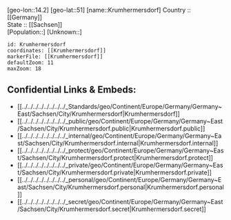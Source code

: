 ﻿---
location: [51,14.2] 
mapzoom: [7,12] 
mapmarker: city 
type: City
tags:
- geo/City


SpocWebEntityId: 31670
isDeleted: false
confidential: public

---
[geo-lon::14.2] 
[geo-lat::51] 
[name::Krumhermersdorf] 
Country :: [[Germany]]  
State :: [[Sachsen]]  
[Population::] 
[Unknown::] 


```leaflet
id: Krumhermersdorf
coordinates: [[Krumhermersdorf]] 
markerFile: [[Krumhermersdorf]] 
defaultZoom: 11 
maxZoom: 18
```


## Confidential Links & Embeds: 
- [[../../../../../../../../_Standards/geo/Continent/Europe/Germany/Germany~East/Sachsen/City/Krumhermersdorf|Krumhermersdorf]] 
- [[../../../../../../../../_public/geo/Continent/Europe/Germany/Germany~East/Sachsen/City/Krumhermersdorf.public|Krumhermersdorf.public]] 
- [[../../../../../../../../_internal/geo/Continent/Europe/Germany/Germany~East/Sachsen/City/Krumhermersdorf.internal|Krumhermersdorf.internal]] 
- [[../../../../../../../../_protect/geo/Continent/Europe/Germany/Germany~East/Sachsen/City/Krumhermersdorf.protect|Krumhermersdorf.protect]] 
- [[../../../../../../../../_private/geo/Continent/Europe/Germany/Germany~East/Sachsen/City/Krumhermersdorf.private|Krumhermersdorf.private]] 
- [[../../../../../../../../_personal/geo/Continent/Europe/Germany/Germany~East/Sachsen/City/Krumhermersdorf.personal|Krumhermersdorf.personal]] 
- [[../../../../../../../../_secret/geo/Continent/Europe/Germany/Germany~East/Sachsen/City/Krumhermersdorf.secret|Krumhermersdorf.secret]] 
